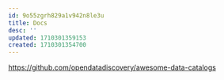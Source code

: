 ```yaml
---
id: 9o55zgrh829a1v942n8le3u
title: Docs
desc: ''
updated: 1710301359153
created: 1710301354700
---
```

https://github.com/opendatadiscovery/awesome-data-catalogs